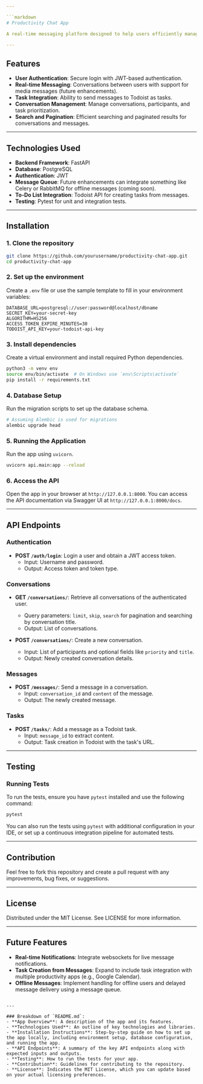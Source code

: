 ```yaml
---

```markdown
# Productivity Chat App

A real-time messaging platform designed to help users efficiently manage conversations, track tasks, and integrate with productivity tools like Todoist. This app uses FastAPI, PostgreSQL, and integrates external APIs for task management and calendar functionalities.

---
```


## Features

- **User Authentication**: Secure login with JWT-based authentication.
- **Real-time Messaging**: Conversations between users with support for media messages (future enhancements).
- **Task Integration**: Ability to send messages to Todoist as tasks.
- **Conversation Management**: Manage conversations, participants, and task prioritization.
- **Search and Pagination**: Efficient searching and paginated results for conversations and messages.

---

## Technologies Used

- **Backend Framework**: FastAPI
- **Database**: PostgreSQL
- **Authentication**: JWT
- **Message Queue**: Future enhancements can integrate something like Celery or RabbitMQ for offline messages (coming soon).
- **To-Do List Integration**: Todoist API for creating tasks from messages.
- **Testing**: Pytest for unit and integration tests.

---

## Installation

### 1. Clone the repository

```bash
git clone https://github.com/yourusername/productivity-chat-app.git
cd productivity-chat-app
```

### 2. Set up the environment

Create a `.env` file or use the sample template to fill in your environment variables:

```env
DATABASE_URL=postgresql://user:password@localhost/dbname
SECRET_KEY=your-secret-key
ALGORITHM=HS256
ACCESS_TOKEN_EXPIRE_MINUTES=30
TODOIST_API_KEY=your-todoist-api-key
```

### 3. Install dependencies

Create a virtual environment and install required Python dependencies.

```bash
python3 -m venv env
source env/bin/activate  # On Windows use `env\Scripts\activate`
pip install -r requirements.txt
```

### 4. Database Setup

Run the migration scripts to set up the database schema.

```bash
# Assuming Alembic is used for migrations
alembic upgrade head
```

### 5. Running the Application

Run the app using `uvicorn`.

```bash
uvicorn api.main:app --reload
```

### 6. Access the API

Open the app in your browser at `http://127.0.0.1:8000`. You can access the API documentation via Swagger UI at `http://127.0.0.1:8000/docs`.

---

## API Endpoints

### Authentication

- **POST `/auth/login`**: Login a user and obtain a JWT access token.  
  - Input: Username and password.
  - Output: Access token and token type.

### Conversations

- **GET `/conversations/`**: Retrieve all conversations of the authenticated user.
  - Query parameters: `limit`, `skip`, `search` for pagination and searching by conversation title.
  - Output: List of conversations.

- **POST `/conversations/`**: Create a new conversation.
  - Input: List of participants and optional fields like `priority` and `title`.
  - Output: Newly created conversation details.

### Messages

- **POST `/messages/`**: Send a message in a conversation.
  - Input: `conversation_id` and `content` of the message.
  - Output: The newly created message.

### Tasks

- **POST `/tasks/`**: Add a message as a Todoist task.
  - Input: `message_id` to extract content.
  - Output: Task creation in Todoist with the task's URL.

---

## Testing

### Running Tests

To run the tests, ensure you have `pytest` installed and use the following command:

```bash
pytest
```

You can also run the tests using `pytest` with additional configuration in your IDE, or set up a continuous integration pipeline for automated tests.

---

## Contribution

Feel free to fork this repository and create a pull request with any improvements, bug fixes, or suggestions.

---

## License

Distributed under the MIT License. See LICENSE for more information.

---

## Future Features

- **Real-time Notifications**: Integrate websockets for live message notifications.
- **Task Creation from Messages**: Expand to include task integration with multiple productivity apps (e.g., Google Calendar).
- **Offline Messages**: Implement handling for offline users and delayed message delivery using a message queue.
```

---

### Breakdown of `README.md`:
- **App Overview**: A description of the app and its features.
- **Technologies Used**: An outline of key technologies and libraries.
- **Installation Instructions**: Step-by-step guide on how to set up the app locally, including environment setup, database configuration, and running the app.
- **API Endpoints**: A summary of the key API endpoints along with expected inputs and outputs.
- **Testing**: How to run the tests for your app.
- **Contribution**: Guidelines for contributing to the repository.
- **License**: Indicates the MIT License, which you can update based on your actual licensing preferences.
